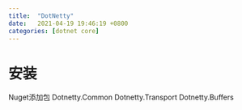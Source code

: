 ```yaml
---
title:  "DotNetty"
date:   2021-04-19 19:46:19 +0800
categories: [dotnet core]
---
```


# 安装
Nuget添加包
Dotnetty.Common
Dotnetty.Transport
Dotnetty.Buffers
